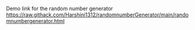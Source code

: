 Demo link for the random number generator
https://raw.githack.com/Harshini1312/randomnumberGenerator/main/randomnumbergenerator.html

